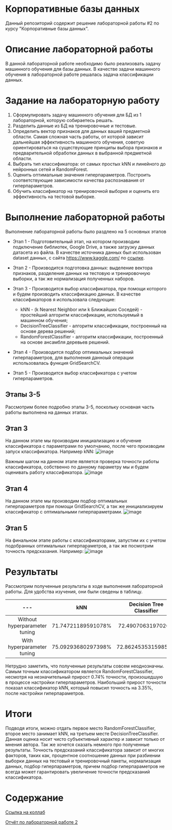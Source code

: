 # Корпоративные базы данных
Данный репозиторий содержит решение лабораторной работы #2 по курсу "Корпоративные базы данных".


# Описание лабораторной работы
В данной лабораторной работе необходимо было реализовать задачу машинного обучения для базы данных.
В качестве задачи машинного обучения в лабораторной работе решалась задача классификации данных.

# Задание на лабораторную работу
1. Сформулировать задачу машинного обучения для БД из 1 лабораторной, которую собираетесь решать.
2. Разделить данные из БД на тренировочные и тестовые.
3. Определить вектор признаков для данных вашей предметной области. Самая сложная часть работы, от которой зависит дальнейшая эффективность машинного обучения, советую ориентироваться на существующие принципы выбора признаков и предварительной обработки данных в выбранной предметной области.
4. Выбрать тип классификатора: от самых простых kNN и линейного до нейронных сетей и RandomForest.
5. Оценить оптимальные значения гиперпараметров. Построить соответствующие зависимости качества распознавания от гиперпараметров.
6. Обучить классификатор на тренировочной выборке и оценить его эффективность на тестовой выборке.


# Выполнение лабораторной работы
Выполнение лабораторной работы было раздлено на 5 основных этапов

* Этап 1 - Подготовительный этап, на котором производим подключение библиотек, Google Drive, а также загрузку данных датасета из файла. В качестве источника данных был использован dataset данных, с сайта https://www.kaggle.com/ по [ссылке](https://www.kaggle.com/datasets/pritsheta/diabetes-dataset).
* Этап 2 - Производится подготовка данных: выделение вектора признаков, разделение данных на тестовую и тренировочную выборки, а так же нормализация полученных наборов.
* Этап 3 - Производится выбор классификатора, при помощи которого и будем производить классификацию данных. В качестве классификаторов я использовала следующие:

   - kNN - (k Nearest Neighbor или k Ближайших Соседей) - простейший алгоритм классификации, используемый в машинном обучения;
   - DecisionTreeClassifier - алгоритм классификации, построенный на основе дерева решений;
   - RandomForestClassifier - алгоритм классификации, построенный на основе ансамбля деревьев решений.
* Этап 4 - Производится подбор оптимальных значений гиперпараметров, для выполнения данноый операции использовалась функция GridSearchCV.
* Этап 5 - Производится выбор классификатора с учетом гиперпараметров.


## Этапы 3-5
Рассмотрим более подробно этапы 3-5, поскольку основная часть работы выполнена на данных этапах.

## Этап 3
На данном этапе мы производим инициализацию и обучение классификатора с параметрами по умолчанию, после чего производим запуск классификатора. Например kNN:
![image](https://github.com/WonMin13/EnterpriseDataBase/assets/154375695/9f200a1a-0877-49d0-9f87-86bc2c01832d)

Важным шагом на данном этапе является проверка точности работы классификатора, собственно по данному параметру мы и будем оценивать работу классификатора.
![image](https://github.com/WonMin13/EnterpriseDataBase/assets/154375695/340624f9-b9fb-4920-ad4b-2552e89027ad)

## Этап 4
На данном этапе мы производим подбор оптимальных гиперпараметров при помощи GridSearchCV, а так же инициализируем классификатор с оптимальными гиперпараметрами.
![image](https://github.com/WonMin13/EnterpriseDataBase/assets/154375695/eb2b68bd-82a8-4577-9b8b-b95bc2e6f895)

## Этап 5
На финальном этапе работы с классификаторами, запустим их с учетом подобранных оптимальных гиперпараметров, а так же посмотрим точность предсказания. Например:
![image](https://github.com/WonMin13/EnterpriseDataBase/assets/154375695/feddd597-9ec4-4f83-a053-57d03ad46a88)


# Результаты
Рассмотрим полученные результаты в ходе выполнения лабораторной работы. Для удобства изучения, они были сведены в таблицу.

| --- |     kNN     |     Decision Tree Classifier     |        Random Forest Classifier       |
|:---:|:-----------:|:--------------------------------:|:-------------------------------------:|
|Without hyperparameter tuning| 71.74721189591078% | 72.4907063197026% | 75.09293680297398% |
|With hyperparameter tuning| 75.09293680297398% | 72.86245353159852% | 75.8364312267658% |


Нетрудно заметить, что полученные результаты совсем неоднозначны. Самым точным классификатором является RandomForestClassifier, несмотря на незначительный прирост 0.74% точности, произошедшую в процессе настройки гиперпараметров. Наибольший прирост точности показал классификатор kNN, который повысил точность на 3.35%, после настройки гиперпараметров.

# Итоги
Подводя итоги, можно отдать первое место RandomForestClassifier, второе место занимает kNN, на третьем месте DecisionTreeClassifier. Данная оценка носит чисто субъективный характер и зависит только от мнения автора. Так же хочется сказать немного про полученные результаты. Точность предсказаний классификатора зависит от многих факторов, таких как, процентное соотношение данных при разбиении выборки данных на тестовый и тренировочный пакеты, нормализация данных, подбор гиперпараметров, причем подбор гиперпараметров не всегда может гарантировать увеличение точности предсказаний классификатора.

# Содержание

[Ссылка на коллаб](https://github.com/WonMin13/EnterpriseDataBase/blob/main/Lab%20Work%20%232/EDB_lab_2_%D0%94%D1%83%D0%B1%D0%BC%D0%B0%D0%BD_6133.ipynb)

[Отчёт по лабораторной работе 2](https://github.com/WonMin13/EnterpriseDataBase/blob/main/Lab%20Work%20%232/EDB_LR_%E2%84%962_Dubman_6133.pdf)
